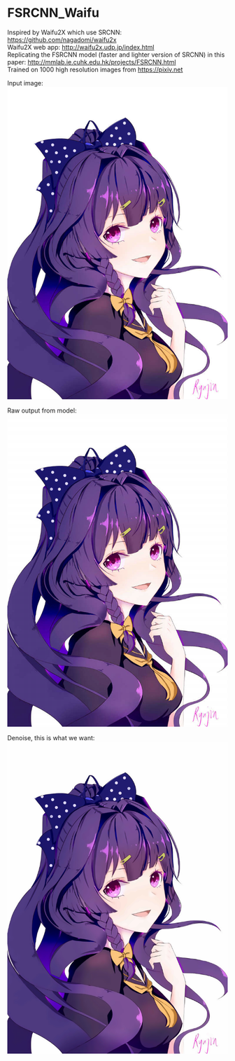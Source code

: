 # FSRCNN_Waifu
Inspired by Waifu2X which use SRCNN: https://github.com/nagadomi/waifu2x <br/>
Waifu2X web app: http://waifu2x.udp.jp/index.html <br/>
Replicating the FSRCNN model (faster and lighter version of SRCNN) in this paper: http://mmlab.ie.cuhk.edu.hk/projects/FSRCNN.html <br/>
Trained on 1000 high resolution images from https://pixiv.net <br/>
 
Input image: <br/>
![alt text](https://github.com/Onenightcarnival/FSRCNN_Waifu/blob/master/input.png)

Raw output from model: <br/>
![alt text](https://github.com/Onenightcarnival/FSRCNN_Waifu/blob/master/2x%20up%20no%20denoise%20input.png)

Denoise, this is what we want: <br/>
![alt text](https://github.com/Onenightcarnival/FSRCNN_Waifu/blob/master/2x%20up%20input.png)
